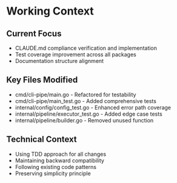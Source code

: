 # Working Context

## Current Focus
- CLAUDE.md compliance verification and implementation
- Test coverage improvement across all packages
- Documentation structure alignment

## Key Files Modified
- cmd/cli-pipe/main.go - Refactored for testability
- cmd/cli-pipe/main_test.go - Added comprehensive tests
- internal/config/config_test.go - Enhanced error path coverage
- internal/pipeline/executor_test.go - Added edge case tests
- internal/pipeline/builder.go - Removed unused function

## Technical Context
- Using TDD approach for all changes
- Maintaining backward compatibility
- Following existing code patterns
- Preserving simplicity principle